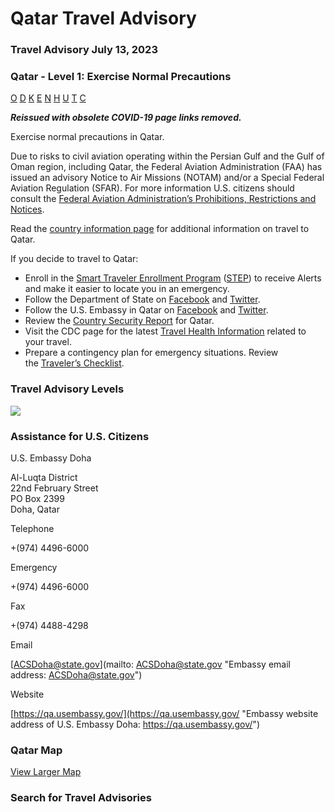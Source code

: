 # Qatar Travel Advisory

### Travel Advisory July 13, 2023

### Qatar - Level 1: Exercise Normal Precautions

[O](javascript:void(0); "Tool Tip: Other")
[D](javascript:void(0); "Tool Tip: Wrongful Detention")
[K](javascript:void(0); "Tool Tip: Kidnap and Hostage")
[E](javascript:void(0); "Tool Tip: Event")
[N](javascript:void(0); "Tool Tip: Disaster")
[H](javascript:void(0); "Tool Tip: Health")
[U](javascript:void(0); "Tool Tip: Civil Unrest")
[T](javascript:void(0); "Tool Tip: Terrorism")
[C](javascript:void(0); "Tool Tip: Crimes")

***Reissued with obsolete COVID-19 page links removed.***

Exercise normal precautions in Qatar.

Due to risks to civil aviation operating within the Persian Gulf and the Gulf of Oman region, including Qatar, the Federal Aviation Administration (FAA) has issued an advisory Notice to Air Missions (NOTAM) and/or a Special Federal Aviation Regulation (SFAR). For more information U.S. citizens should consult the [Federal Aviation Administration’s Prohibitions, Restrictions and Notices](https://www.faa.gov/air_traffic/publications/us_restrictions).

Read the [country information page](https://travel.state.gov/content/travel/en/international-travel/International-Travel-Country-Information-Pages/Qatar.html) for additional information on travel to Qatar.

If you decide to travel to Qatar:

* Enroll in the [Smart Traveler Enrollment Program](https://step.state.gov/step/) ([STEP](https://step.state.gov/step/)) to receive Alerts and make it easier to locate you in an emergency.
* Follow the Department of State on [Facebook](https://twitter.com/TravelGov) and [Twitter](https://www.facebook.com/travelgov/).
* Follow the U.S. Embassy in Qatar on [Facebook](https://www.facebook.com/USEmbassyDoha/) and [Twitter](https://twitter.com/usembassydoha).
* Review the [Country Security Report](https://www.osac.gov/Content/Browse/Report?subContentTypes=Country%20Security%20Report) for Qatar.
* Visit the CDC page for the latest [Travel Health Information](https://wwwnc.cdc.gov/travel/destinations/list) related to your travel.
* Prepare a contingency plan for emergency situations. Review the [Traveler’s Checklist](https://travel.state.gov/content/travel/en/international-travel/before-you-go/travelers-checklist.html).

### Travel Advisory Levels

[![](/content/dam/NEWTravelAssets/images/travel-levelv1.svg)](/content/travel/en/international-travel/before-you-go/about-our-new-products.html "Travel Advisory Levels")

### Assistance for U.S. Citizens

U.S. Embassy Doha

Al-Luqta District  
22nd February Street  
PO Box 2399  
Doha, Qatar

Telephone

+(974) 4496-6000

Emergency

+(974) 4496-6000

Fax

+(974) 4488-4298

Email

[ACSDoha@state.gov](mailto: ACSDoha@state.gov "Embassy email address: ACSDoha@state.gov")

Website

[https://qa.usembassy.gov/](https://qa.usembassy.gov/ "Embassy website address of U.S. Embassy Doha: https://qa.usembassy.gov/")

### Qatar Map

[View Larger Map](https://travelmaps.state.gov/TSGMap/?extent=49.056073983,24.419791446,53.063354191,26.310684324 "Map of Qatar")



### Search for Travel Advisories